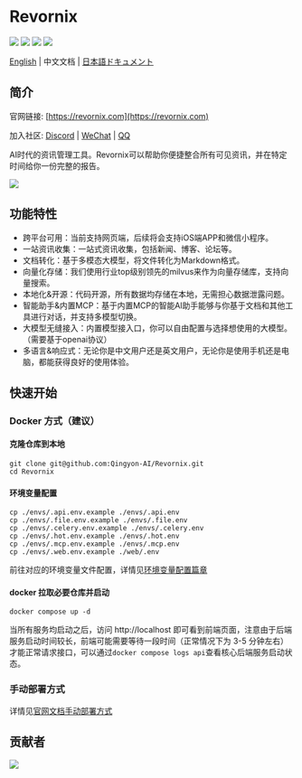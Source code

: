 # Revornix

![](https://img.shields.io/badge/free-pricing?logo=free&color=%20%23155EEF&label=pricing&labelColor=%20%23528bff)
![](https://github.com/Qingyon-AI/Revornix/actions/workflows/release.yml/badge.svg?branch=release)
![](https://img.shields.io/github/v/release/Qingyon-AI/Revornix)
![](https://img.shields.io/github/commit-activity/m/Qingyon-AI/Revornix)

[English](./README.md) | 中文文档 | [日本語ドキュメント](./README_jp.md)

## 简介

官网链接: [https://revornix.com](https://revornix.com)

加入社区: [Discord](https://discord.com/invite/3XZfz84aPN) | [WeChat](https://github.com/Qingyon-AI/Revornix/discussions/1#discussioncomment-13638435) | [QQ](https://github.com/Qingyon-AI/Revornix/discussions/1#discussioncomment-13638435)

AI时代的资讯管理工具。Revornix可以帮助你便捷整合所有可见资讯，并在特定时间给你一份完整的报告。

![](https://qingyon-revornix-public.oss-cn-beijing.aliyuncs.com/images/202507021504358.png)

## 功能特性

- 跨平台可用：当前支持网页端，后续将会支持iOS端APP和微信小程序。
- 一站资讯收集：一站式资讯收集，包括新闻、博客、论坛等。
- 文档转化：基于多模态大模型，将文件转化为Markdown格式。
- 向量化存储：我们使用行业top级别领先的milvus来作为向量存储库，支持向量搜索。
- 本地化&开源：代码开源，所有数据均存储在本地，无需担心数据泄露问题。
- 智能助手&内置MCP：基于内置MCP的智能AI助手能够与你基于文档和其他工具进行对话，并支持多模型切换。
- 大模型无缝接入：内置模型接入口，你可以自由配置与选择想使用的大模型。（需要基于openai协议）
- 多语言&响应式：无论你是中文用户还是英文用户，无论你是使用手机还是电脑，都能获得良好的使用体验。

## 快速开始

### Docker 方式（建议）

#### 克隆仓库到本地

```shell
git clone git@github.com:Qingyon-AI/Revornix.git
cd Revornix
```

#### 环境变量配置

```shell
cp ./envs/.api.env.example ./envs/.api.env
cp ./envs/.file.env.example ./envs/.file.env
cp ./envs/.celery.env.example ./envs/.celery.env
cp ./envs/.hot.env.example ./envs/.hot.env
cp ./envs/.mcp.env.example ./envs/.mcp.env
cp ./envs/.web.env.example ./web/.env
```

前往对应的环境变量文件配置，详情见[环境变量配置篇章](https://revornix.com/en/docs/environment)

#### docker 拉取必要仓库并启动

```shell
docker compose up -d
```

当所有服务均启动之后，访问 http://localhost 即可看到前端页面，注意由于后端服务启动时间较长，前端可能需要等待一段时间（正常情况下为 3-5 分钟左右）才能正常请求接口，可以通过`docker compose logs api`查看核心后端服务启动状态。

### 手动部署方式

详情见[官网文档手动部署方式](https://revornix.com/en/docs/start#manual-deployment-method)

## 贡献者

<a href="https://github.com/Qingyon-AI/Revornx/graphs/contributors">
  <img src="https://contrib.rocks/image?repo=Qingyon-AI/Revornix" />
</a>
